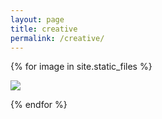 ```yaml
---
layout: page
title: creative
permalink: /creative/
---
```



{% for image in site.static_files %}
<!--
    {% if image.path contains 'photoportfolio' %}

-->
<div class="project">
    <div class= "thumbnail">
        <a href="{{ site.baseurl }}{{ image.path }}">
            <img class="thumbnail" src="{{ site.baseurl }}{{ image.path }}" />
        </a>
    </div>
</div>

<!--
    {% endif %}
-->
{% endfor %}




<!-- this is for the lightbox --> 
<script type="text/javascript" src="/js/lightbox.js"></script>
<link rel="stylesheet" href="/css/lightbox.css">